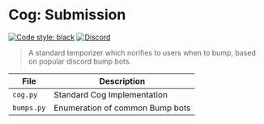 # Cog: Submission

[![Code style: black](https://img.shields.io/badge/code%20style-black-000000.svg?style=for-the-badge)](https://github.com/psf/black)
[![Discord](https://img.shields.io/discord/719343092963999804?color=%235865F2&label=Server&logo=discord&logoColor=white&style=for-the-badge)](https://discord.gg/CENcTvnarE)

> A standard temporizer which norifies to users when to bump, based on popular discord bump bots.

|    File    |           Description           |
|------------|---------------------------------|
| `cog.py`   | Standard Cog Implementation     |
| `bumps.py` | Enumeration of common Bump bots |
